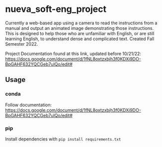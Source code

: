 # nueva_soft-eng_project
Currently a web-based app using a camera to read the instructions from a manual and output an animated image demonstrating those instructions. This is designed to help those who are unfamiliar with English, or are still learning English, to understand dense and complicated text.
Created Fall Semester 2022. 

Project Documentation found at this link, updated before 10/21/22: https://docs.google.com/document/d/1fNL8oxtzxbjh3f0KDXi9DO-BpGAHF632YQCGeb7ulQo/edit# 

## Usage

### conda

Follow documentation: https://docs.google.com/document/d/1fNL8oxtzxbjh3f0KDXi9DO-BpGAHF632YQCGeb7ulQo/edit# 

### pip

Install dependencies with `pip install requirements.txt`